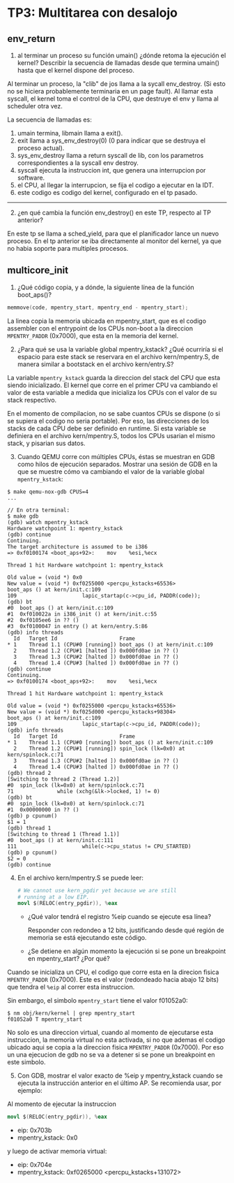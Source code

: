TP3: Multitarea con desalojo
============================

env_return
----------

1. al terminar un proceso su función umain() ¿dónde retoma la ejecución el kernel? Describir la secuencia de llamadas desde que termina umain() hasta que el kernel dispone del proceso.

Al terminar un proceso, la "clib" de jos llama a la sycall env_destroy. (Si esto no se hiciera probablemente terminaria en un page fault).
Al llamar esta syscall, el kernel toma el control de la CPU, que destruye el env y llama al scheduler otra vez.

La secuencia de llamadas es:
1. umain termina, libmain llama a exit().
2. exit llama a sys_env_destroy(0) (0 para indicar que se destruya el proceso actual).
3. sys_env_destroy llama a return syscall de lib, con los parametros correspondientes a la syscall env destroy.
4. syscall ejecuta la instruccion int, que genera una interrupcion por software.
5. el CPU, al llegar la interrupcion, se fija el codigo a ejecutar en la IDT.
6. este codigo es codigo del kernel, configurado en el tp pasado.

---

2. ¿en qué cambia la función env_destroy() en este TP, respecto al TP anterior?

En este tp se llama a sched_yield, para que el planificador lance un nuevo proceso. En el tp anterior se iba directamente al monitor del kernel, ya que no habia soporte para multiples procesos.



multicore_init
--------------

1. ¿Qué código copia, y a dónde, la siguiente línea de la función boot_aps()?

```c
memmove(code, mpentry_start, mpentry_end - mpentry_start);
```

La linea copia la memoria ubicada en mpentry_start, que es el codigo assembler con el entrypoint de los CPUs non-boot a la direccion `MPENTRY_PADDR` (0x7000), que esta en la memoria del kernel.

2. ¿Para qué se usa la variable global mpentry_kstack? ¿Qué ocurriría si el espacio para este stack se reservara en el archivo kern/mpentry.S, de manera similar a bootstack en el archivo kern/entry.S?

La variable `mpentry_kstack` guarda la direccion del stack del CPU que esta siendo inicializado. El kernel que corre en el primer CPU va cambiando el valor de esta variable a medida que inicializa los CPUs con el valor de su stack respectivo.

En el momento de compilacion, no se sabe cuantos CPUs se dispone (o si se supiera el codigo no seria portable). Por eso, las direcciones de los stacks de cada CPU debe ser definido en runtime. Si esta variable se definiera en el archivo kern/mpentry.S, todos los CPUs usarian el mismo stack, y pisarian sus datos.

3. Cuando QEMU corre con múltiples CPUs, éstas se muestran en GDB como hilos de ejecución separados. Mostrar una sesión de GDB en la que se muestre cómo va cambiando el valor de la variable global `mpentry_kstack`:

```
$ make qemu-nox-gdb CPUS=4
...

// En otra terminal:
$ make gdb
(gdb) watch mpentry_kstack
Hardware watchpoint 1: mpentry_kstack
(gdb) continue
Continuing.
The target architecture is assumed to be i386
=> 0xf0100174 <boot_aps+92>:    mov    %esi,%ecx

Thread 1 hit Hardware watchpoint 1: mpentry_kstack

Old value = (void *) 0x0
New value = (void *) 0xf0255000 <percpu_kstacks+65536>
boot_aps () at kern/init.c:109
109                     lapic_startap(c->cpu_id, PADDR(code));
(gdb) bt
#0  boot_aps () at kern/init.c:109
#1  0xf010022a in i386_init () at kern/init.c:55
#2  0xf0105ee6 in ?? ()
#3  0xf0100047 in entry () at kern/entry.S:86
(gdb) info threads
  Id   Target Id                    Frame
* 1    Thread 1.1 (CPU#0 [running]) boot_aps () at kern/init.c:109
  2    Thread 1.2 (CPU#1 [halted ]) 0x000fd0ae in ?? ()
  3    Thread 1.3 (CPU#2 [halted ]) 0x000fd0ae in ?? ()
  4    Thread 1.4 (CPU#3 [halted ]) 0x000fd0ae in ?? ()
(gdb) continue
Continuing.
=> 0xf0100174 <boot_aps+92>:    mov    %esi,%ecx

Thread 1 hit Hardware watchpoint 1: mpentry_kstack

Old value = (void *) 0xf0255000 <percpu_kstacks+65536>
New value = (void *) 0xf025d000 <percpu_kstacks+98304>
boot_aps () at kern/init.c:109
109                     lapic_startap(c->cpu_id, PADDR(code));
(gdb) info threads
  Id   Target Id                    Frame
* 1    Thread 1.1 (CPU#0 [running]) boot_aps () at kern/init.c:109
  2    Thread 1.2 (CPU#1 [running]) spin_lock (lk=0x0) at kern/spinlock.c:71
  3    Thread 1.3 (CPU#2 [halted ]) 0x000fd0ae in ?? ()
  4    Thread 1.4 (CPU#3 [halted ]) 0x000fd0ae in ?? ()
(gdb) thread 2
[Switching to thread 2 (Thread 1.2)]
#0  spin_lock (lk=0x0) at kern/spinlock.c:71
71              while (xchg(&lk->locked, 1) != 0)
(gdb) bt
#0  spin_lock (lk=0x0) at kern/spinlock.c:71
#1  0x00000000 in ?? ()
(gdb) p cpunum()
$1 = 1
(gdb) thread 1
[Switching to thread 1 (Thread 1.1)]
#0  boot_aps () at kern/init.c:111
111                     while(c->cpu_status != CPU_STARTED)
(gdb) p cpunum()
$2 = 0
(gdb) continue
```

4. En el archivo kern/mpentry.S se puede leer:

    ```S
    # We cannot use kern_pgdir yet because we are still
    # running at a low EIP.
    movl $(RELOC(entry_pgdir)), %eax
    ```

    - ¿Qué valor tendrá el registro %eip cuando se ejecute esa línea?

      Responder con redondeo a 12 bits, justificando desde qué región de memoria se está ejecutando este código.

    - ¿Se detiene en algún momento la ejecución si se pone un breakpoint en mpentry_start? ¿Por qué?

Cuando se inicializa un CPU, el codigo que corre esta en la direcion fisica `MPENTRY_PADDR` (0x7000). Este es el valor (redondeado hacia abajo 12 bits) que tendra el `%eip` al correr esta instruccion.

Sin embargo, el simbolo `mpentry_start` tiene el valor f01052a0:

```
$ nm obj/kern/kernel | grep mpentry_start
f01052a0 T mpentry_start
```

No solo es una direccion virtual, cuando al momento de ejecutarse esta instruccion, la memoria virtual no esta activada, si no que ademas el codigo ubicado aqui se copia a la direccion fisica `MPENTRY_PADDR` (0x7000). Por eso un una ejecucion de gdb no se va a detener si se pone un breakpoint en este simbolo.

5. Con GDB, mostrar el valor exacto de %eip y mpentry_kstack cuando se ejecuta la instrucción anterior en el último AP. Se recomienda usar, por ejemplo:

Al momento de ejecutar la instruccion
```S
movl $(RELOC(entry_pgdir)), %eax
```
- eip: 0x703b
- mpentry_kstack: 0x0

y luego de activar memoria virtual:
- eip: 0x704e
- mpentry_kstack: 0xf0265000 <percpu_kstacks+131072>
